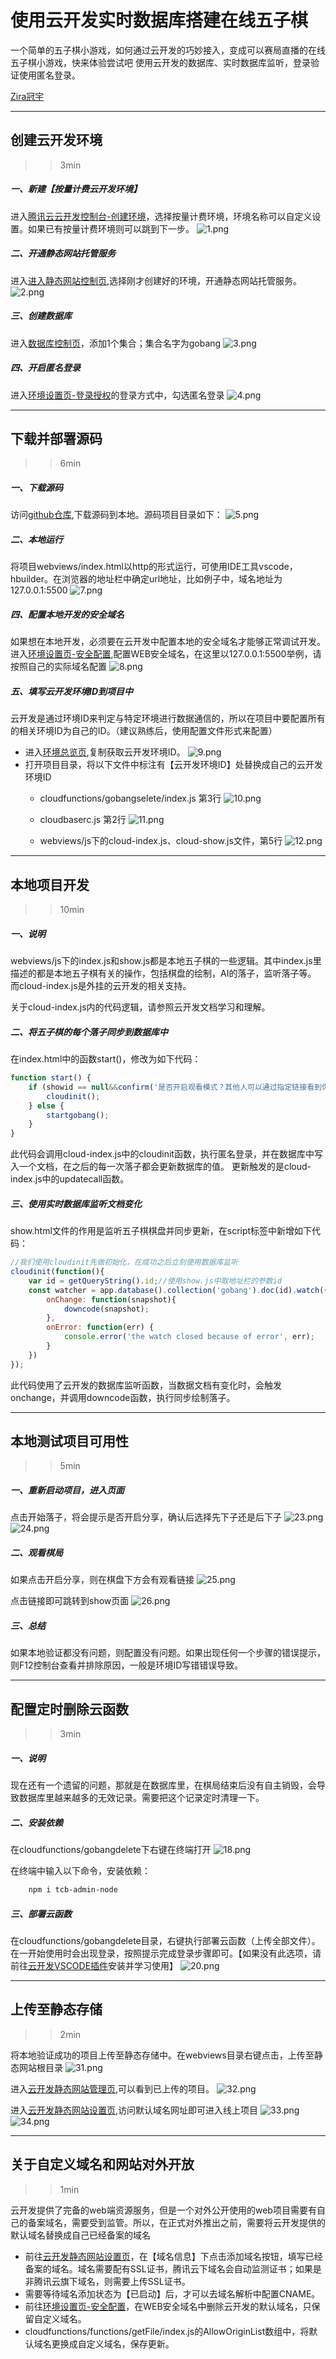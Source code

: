 # 使用云开发实时数据库搭建在线五子棋

一个简单的五子棋小游戏，如何通过云开发的巧妙接入，变成可以赛局直播的在线五子棋小游戏，快来体验尝试吧
使用云开发的数据库、实时数据库监听，登录验证使用匿名登录。

[Zira冠宇](https://github.com/wasfzxt)

---
## 创建云开发环境
>> 3min

##### 一、新建【按量计费云开发环境】
进入[腾讯云云开发控制台-创建环境](https://console.cloud.tencent.com/tcb/env/index?action=CreateEnv)，选择按量计费环境，环境名称可以自定义设置。如果已有按量计费环境则可以跳到下一步。
![1.png](asset/1.png)

##### 二、开通静态网站托管服务
进入[进入静态网站控制页](https://console.cloud.tencent.com/tcb/hosting/index),选择刚才创建好的环境，开通静态网站托管服务。
![2.png](asset/2.png)

##### 三、创建数据库
进入[数据库控制页](https://console.cloud.tencent.com/tcb/database)，添加1个集合；集合名字为gobang
![3.png](asset/3.png)

##### 四、开启匿名登录
进入[环境设置页-登录授权](https://console.cloud.tencent.com/tcb/env/login)的登录方式中，勾选匿名登录
![4.png](asset/4.png)

---
## 下载并部署源码
>> 6min

##### 一、下载源码
访问[github仓库](https://github.com/TCloudBase/WEB-GoBang),下载源码到本地。源码项目目录如下：
![5.png](asset/5.png)

##### 二、本地运行
将项目webviews/index.html以http的形式运行，可使用IDE工具vscode，hbuilder。在浏览器的地址栏中确定url地址，比如例子中，域名地址为127.0.0.1:5500
![7.png](asset/7.png)

##### 四、配置本地开发的安全域名
如果想在本地开发，必须要在云开发中配置本地的安全域名才能够正常调试开发。
进入[环境设置页-安全配置](https://console.cloud.tencent.com/tcb/env/safety),配置WEB安全域名，在这里以127.0.0.1:5500举例，请按照自己的实际域名配置
![8.png](asset/8.png)

##### 五、填写云开发环境ID到项目中
云开发是通过环境ID来判定与特定环境进行数据通信的，所以在项目中要配置所有的相关环境ID为自己的ID。（建议熟练后，使用配置文件形式来配置）
- 进入[环境总览页](https://console.cloud.tencent.com/tcb/env/overview),复制获取云开发环境ID。
  ![9.png](asset/9.png)
- 打开项目目录，将以下文件中标注有【云开发环境ID】处替换成自己的云开发环境ID
    - cloudfunctions/gobangselete/index.js 第3行
        ![10.png](asset/10.png)

    - cloudbaserc.js 第2行
        ![11.png](asset/11.png)

    - webviews/js下的cloud-index.js、cloud-show.js文件，第5行
        ![12.png](asset/11-1.png)

---
## 本地项目开发
>> 10min

##### 一、说明
webviews/js下的index.js和show.js都是本地五子棋的一些逻辑。其中index.js里描述的都是本地五子棋有关的操作，包括棋盘的绘制，AI的落子，监听落子等。
而cloud-index.js是外挂的云开发的相关支持。

关于cloud-index.js内的代码逻辑，请参照云开发文档学习和理解。

##### 二、将五子棋的每个落子同步到数据库中
在index.html中的函数start()，修改为如下代码：
```js
function start() {
    if (showid == null&&confirm('是否开启观看模式？其他人可以通过指定链接看到你的赛局！')) {
        cloudinit();
    } else {
        startgobang();
    }
}
```
此代码会调用cloud-index.js中的cloudinit函数，执行匿名登录，并在数据库中写入一个文档，在之后的每一次落子都会更新数据库的值。
更新触发的是cloud-index.js中的updatecall函数。

##### 三、使用实时数据库监听文档变化
show.html文件的作用是监听五子棋棋盘并同步更新，在script标签中新增如下代码：
```js
//我们使用cloudinit先做初始化，在成功之后立刻使用数据库监听
cloudinit(function(){
    var id = getQueryString().id;//使用show.js中取地址栏的参数id
    const watcher = app.database().collection('gobang').doc(id).watch({
        onChange: function(snapshot){
            downcode(snapshot);
        },
        onError: function(err) {
            console.error('the watch closed because of error', err);
        }
    })
}); 
```
此代码使用了云开发的数据库监听函数，当数据文档有变化时，会触发onchange，并调用downcode函数，执行同步绘制落子。

---
## 本地测试项目可用性
>> 5min

##### 一、重新启动项目，进入页面
点击开始落子，将会提示是否开启分享，确认后选择先下子还是后下子
![23.png](asset/23.png)
![24.png](asset/24.png)

##### 二、观看棋局
如果点击开启分享，则在棋盘下方会有观看链接
![25.png](asset/25.png)

点击链接即可跳转到show页面
![26.png](asset/26.png)

##### 三、总结
如果本地验证都没有问题，则配置没有问题。如果出现任何一个步骤的错误提示，则F12控制台查看并排除原因，一般是环境ID写错错误导致。

---
## 配置定时删除云函数
>> 3min

##### 一、说明
现在还有一个遗留的问题，那就是在数据库里，在棋局结束后没有自主销毁，会导致数据库里越来越多的无效记录。需要把这个记录定时清理一下。

##### 二、安装依赖
在cloudfunctions/gobangdelete下右键在终端打开
![18.png](asset/18.png)

在终端中输入以下命令，安装依赖：
```bash
    npm i tcb-admin-node
```

##### 三、部署云函数
在cloudfunctions/gobangdelete目录，右键执行部署云函数（上传全部文件）。在一开始使用时会出现登录，按照提示完成登录步骤即可。【如果没有此选项，请前往[云开发VSCODE插件](https://docs.cloudbase.net/vscode/intro.html)安装并学习使用】
![20.png](asset/20.png)

---
## 上传至静态存储
>> 2min

将本地验证成功的项目上传至静态存储中。在webviews目录右键点击，上传至静态网站根目录
![31.png](asset/31.png)

进入[云开发静态网站管理页](https://console.cloud.tencent.com/tcb/hosting/index),可以看到已上传的项目。
![32.png](asset/32.png)

进入[云开发静态网站设置页](https://console.cloud.tencent.com/tcb/hosting/index?tabId=config),访问默认域名网址即可进入线上项目
![33.png](asset/33.png)
![34.png](asset/34.png)

---
## 关于自定义域名和网站对外开放
>> 1min

云开发提供了完备的web端资源服务，但是一个对外公开使用的web项目需要有自己的备案域名，需要受到监管。所以，在正式对外推出之前，需要将云开发提供的默认域名替换成自己已经备案的域名

- 前往[云开发静态网站设置页](https://console.cloud.tencent.com/tcb/hosting/index?tabId=config)，在【域名信息】下点击添加域名按钮，填写已经备案的域名。域名需要配有SSL证书，腾讯云下域名会自动监测证书；如果是非腾讯云旗下域名，则需要上传SSL证书。
- 需要等待域名添加状态为【已启动】后，才可以去域名解析中配置CNAME。
- 前往[环境设置页-安全配置](https://console.cloud.tencent.com/tcb/env/safety)，在WEB安全域名中删除云开发的默认域名，只保留自定义域名。
- cloudfunctions/functions/getFile/index.js的AllowOriginList数组中，将默认域名更换成自定义域名，保存更新。
